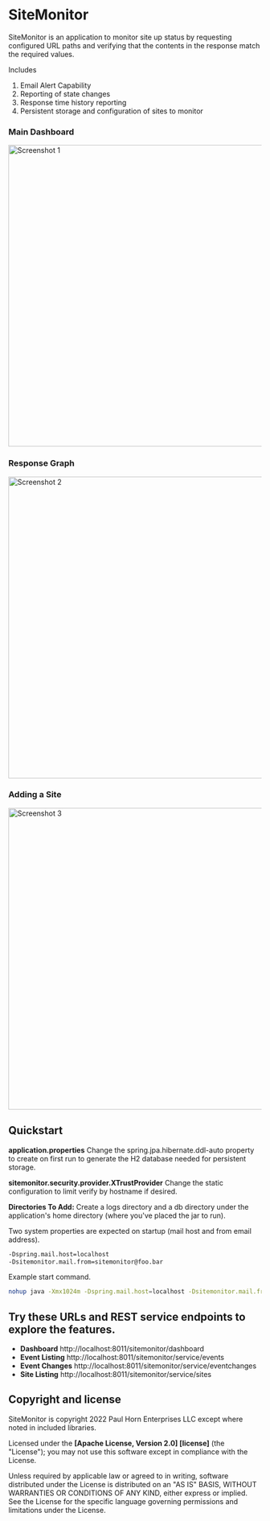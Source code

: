 # SiteMonitor

SiteMonitor is an application to monitor site up status by requesting configured URL paths and verifying that the contents in the response match the required values.

Includes
1. Email Alert Capability
2. Reporting of state changes
3. Response time history reporting
4. Persistent storage and configuration of sites to monitor

### Main Dashboard

<p>
  <img src="https://raw.githubusercontent.com/fuzzbient/sitemonitor/master/doc/screenshot1.jpg" style="width:600px" alt="Screenshot 1"/>
</p>

### Response Graph

<p>
  <img src="https://raw.githubusercontent.com/fuzzbient/sitemonitor/master/doc/screenshot2.jpg" style="width:600px" alt="Screenshot 2"/>
</p>

### Adding a Site

<p>
  <img src="https://raw.githubusercontent.com/fuzzbient/sitemonitor/master/doc/screenshot3.jpg" style="width:600px" alt="Screenshot 3"/>
</p>

## Quickstart

**application.properties** Change the spring.jpa.hibernate.ddl-auto property to create on first run to generate the H2 database needed for persistent storage.

**sitemonitor.security.provider.XTrustProvider** Change the static configuration to limit verify by hostname if desired.

**Directories To Add:** Create a logs directory and a db directory under the application's home directory (where you've placed the jar to run).

Two system properties are expected on startup (mail host and from email address).

```bash
-Dspring.mail.host=localhost 
-Dsitemonitor.mail.from=sitemonitor@foo.bar
```

Example start command.

```bash
nohup java -Xmx1024m -Dspring.mail.host=localhost -Dsitemonitor.mail.from=sitemonitor@foo.bar -jar $JARFile --server.port=8011 > /dev/null 2> ./sitemonitor.err & echo $! > sitemonitor.pid
```
## Try these URLs and REST service endpoints to explore the features.

* **Dashboard** http://localhost:8011/sitemonitor/dashboard
* **Event Listing** http://localhost:8011/sitemonitor/service/events
* **Event Changes** http://localhost:8011/sitemonitor/service/eventchanges
* **Site Listing** http://localhost:8011/sitemonitor/service/sites

## Copyright and license

SiteMonitor is copyright 2022 Paul Horn Enterprises LLC except where noted in included libraries.

Licensed under the **[Apache License, Version 2.0] [license]** (the "License");
you may not use this software except in compliance with the License.

Unless required by applicable law or agreed to in writing, software
distributed under the License is distributed on an "AS IS" BASIS,
WITHOUT WARRANTIES OR CONDITIONS OF ANY KIND, either express or implied.
See the License for the specific language governing permissions and
limitations under the License.
